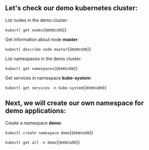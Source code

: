 ## Let's check our demo kubernetes cluster:

List nodes in the demo cluster:

`kubectl get nodes`{{execute}}

Get information about node **master**:

`kubectl describe node master`{{execute}}

List namespaces in the demo cluster:

`kubectl get namespaces`{{execute}}

Get services in namespace **kube-system**:

`kubectl get services -n kube-system`{{execute}}

## Next, we will create our own namespace for demo applications: 

Create a namespace **demo**:

`kubectl create namespace demo`{{execute}}

`kubectl get all -n demo`{{execute}}

